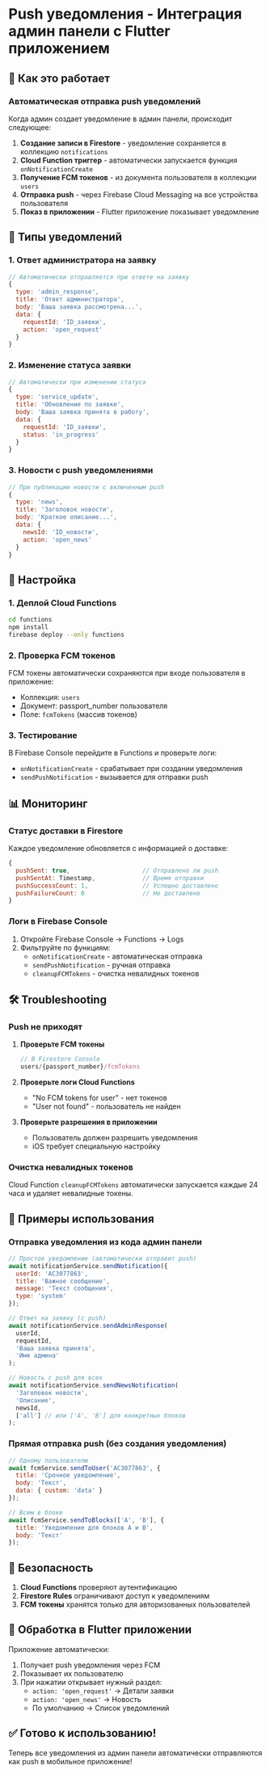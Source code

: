 # Push уведомления - Интеграция админ панели с Flutter приложением

## 🚀 Как это работает

### Автоматическая отправка push уведомлений

Когда админ создает уведомление в админ панели, происходит следующее:

1. **Создание записи в Firestore** - уведомление сохраняется в коллекцию `notifications`
2. **Cloud Function триггер** - автоматически запускается функция `onNotificationCreate`
3. **Получение FCM токенов** - из документа пользователя в коллекции `users`
4. **Отправка push** - через Firebase Cloud Messaging на все устройства пользователя
5. **Показ в приложении** - Flutter приложение показывает уведомление

## 📱 Типы уведомлений

### 1. Ответ администратора на заявку
```javascript
// Автоматически отправляется при ответе на заявку
{
  type: 'admin_response',
  title: 'Ответ администратора',
  body: 'Ваша заявка рассмотрена...',
  data: {
    requestId: 'ID_заявки',
    action: 'open_request'
  }
}
```

### 2. Изменение статуса заявки
```javascript
// Автоматически при изменении статуса
{
  type: 'service_update',
  title: 'Обновление по заявке',
  body: 'Ваша заявка принята в работу',
  data: {
    requestId: 'ID_заявки',
    status: 'in_progress'
  }
}
```

### 3. Новости с push уведомлениями
```javascript
// При публикации новости с включенным push
{
  type: 'news',
  title: 'Заголовок новости',
  body: 'Краткое описание...',
  data: {
    newsId: 'ID_новости',
    action: 'open_news'
  }
}
```

## 🔧 Настройка

### 1. Деплой Cloud Functions

```bash
cd functions
npm install
firebase deploy --only functions
```

### 2. Проверка FCM токенов

FCM токены автоматически сохраняются при входе пользователя в приложение:
- Коллекция: `users`
- Документ: passport_number пользователя
- Поле: `fcmTokens` (массив токенов)

### 3. Тестирование

В Firebase Console перейдите в Functions и проверьте логи:
- `onNotificationCreate` - срабатывает при создании уведомления
- `sendPushNotification` - вызывается для отправки push

## 📊 Мониторинг

### Статус доставки в Firestore

Каждое уведомление обновляется с информацией о доставке:
```javascript
{
  pushSent: true,                    // Отправлено ли push
  pushSentAt: Timestamp,             // Время отправки
  pushSuccessCount: 1,               // Успешно доставлено
  pushFailureCount: 0                // Не доставлено
}
```

### Логи в Firebase Console

1. Откройте Firebase Console → Functions → Logs
2. Фильтруйте по функциям:
   - `onNotificationCreate` - автоматическая отправка
   - `sendPushNotification` - ручная отправка
   - `cleanupFCMTokens` - очистка невалидных токенов

## 🛠️ Troubleshooting

### Push не приходят

1. **Проверьте FCM токены**
   ```javascript
   // В Firestore Console
   users/{passport_number}/fcmTokens
   ```

2. **Проверьте логи Cloud Functions**
   - "No FCM tokens for user" - нет токенов
   - "User not found" - пользователь не найден

3. **Проверьте разрешения в приложении**
   - Пользователь должен разрешить уведомления
   - iOS требует специальную настройку

### Очистка невалидных токенов

Cloud Function `cleanupFCMTokens` автоматически запускается каждые 24 часа и удаляет невалидные токены.

## 📝 Примеры использования

### Отправка уведомления из кода админ панели

```javascript
// Простое уведомление (автоматически отправит push)
await notificationService.sendNotification({
  userId: 'AC3077863',
  title: 'Важное сообщение',
  message: 'Текст сообщения',
  type: 'system'
});

// Ответ на заявку (с push)
await notificationService.sendAdminResponse(
  userId,
  requestId,
  'Ваша заявка принята',
  'Имя админа'
);

// Новость с push для всех
await notificationService.sendNewsNotification(
  'Заголовок новости',
  'Описание',
  newsId,
  ['all'] // или ['A', 'B'] для конкретных блоков
);
```

### Прямая отправка push (без создания уведомления)

```javascript
// Одному пользователю
await fcmService.sendToUser('AC3077863', {
  title: 'Срочное уведомление',
  body: 'Текст',
  data: { custom: 'data' }
});

// Всем в блоке
await fcmService.sendToBlocks(['A', 'B'], {
  title: 'Уведомление для блоков A и B',
  body: 'Текст'
});
```

## 🔐 Безопасность

1. **Cloud Functions** проверяют аутентификацию
2. **Firestore Rules** ограничивают доступ к уведомлениям
3. **FCM токены** хранятся только для авторизованных пользователей

## 📱 Обработка в Flutter приложении

Приложение автоматически:
1. Получает push уведомления через FCM
2. Показывает их пользователю
3. При нажатии открывает нужный раздел:
   - `action: 'open_request'` → Детали заявки
   - `action: 'open_news'` → Новость
   - По умолчанию → Список уведомлений

## ✅ Готово к использованию!

Теперь все уведомления из админ панели автоматически отправляются как push в мобильное приложение! 